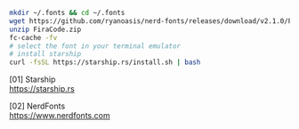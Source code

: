 
```bash
mkdir ~/.fonts && cd ~/.fonts
wget https://github.com/ryanoasis/nerd-fonts/releases/download/v2.1.0/FiraCode.zip
unzip FiraCode.zip
fc-cache -fv
# select the font in your terminal emulator
# install starship
curl -fsSL https://starship.rs/install.sh | bash
```

[01] Starship  
<https://starship.rs>

[02] NerdFonts  
<https://www.nerdfonts.com>
